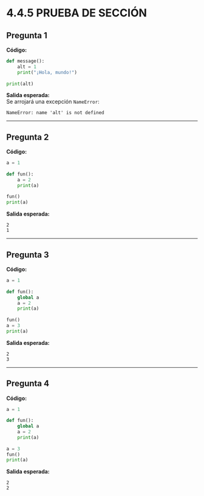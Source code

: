# 4.4.5 PRUEBA DE SECCIÓN

## Pregunta 1
**Código:**

```python
def message():
    alt = 1
    print("¡Hola, mundo!")
 
print(alt)
```

**Salida esperada:**  
Se arrojará una excepción `NameError`:

```
NameError: name 'alt' is not defined
```

---

## Pregunta 2
**Código:**

```python
a = 1
 
def fun():
    a = 2
    print(a)
 
fun()
print(a)
```

**Salida esperada:**

```
2
1
```

---

## Pregunta 3
**Código:**

```python
a = 1
 
def fun():
    global a
    a = 2
    print(a)
 
fun()
a = 3
print(a)
```

**Salida esperada:**

```
2
3
```

---

## Pregunta 4
**Código:**

```python
a = 1
 
def fun():
    global a
    a = 2
    print(a)
 
a = 3
fun()
print(a)
```

**Salida esperada:**

```
2
2
```
